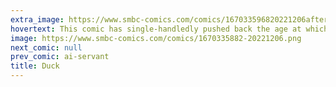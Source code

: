 ```yaml
---
extra_image: https://www.smbc-comics.com/comics/167033596820221206after.png
hovertext: This comic has single-handledly pushed back the age at which my kids get to read SMBC by 20 years.
image: https://www.smbc-comics.com/comics/1670335882-20221206.png
next_comic: null
prev_comic: ai-servant
title: Duck
---
```


